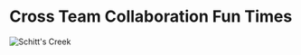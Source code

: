 # Cross Team Collaboration Fun Times

![Schitt's Creek](https://media.giphy.com/media/WvHYe1cYwxpraclL4B/source.gif)
